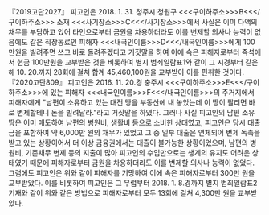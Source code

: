 『2019고단2027』
피고인은 2018. 1. 31. 청주시 청원구 <<<구이하주소>>>B<<</구이하주소>>> 소재 <<<사기장소>>>C<<</사기장소>>>에서 사실은 이미 다액의 채무를 부담하고 있어 타인으로부터 금원을 차용하더라도 이를 변제할 의사나 능력이 없음에도 같은 직장동료인 피해자 <<<내국인이름>>>D<<</내국인이름>>>에게 100만원을 빌려주면 쓰고 바로 돌려주겠다고 거짓말을 하여 이에 속은 피해자로부터 즉석에서 현금 100만원을 교부받은 것을 비롯하여 별지 범죄일람표1와 같이 그 시경부터 같은 해 10. 20.까지 28회에 걸쳐 합계 45,460,100원을 교부받아 이를 편취한 것이다.
『2020고단809』
피고인은 2016. 11. 20.경 충주시 <<<구이하주소>>>E<<</구이하주소>>>에 있는 피해자 <<<내국인이름>>>F<<</내국인이름>>>의 주거지에서 피해자에게 "남편이 소유하고 있는 대전 땅을 부동산에 내 놓았는데 이 땅이 팔리면 바로 변제할테니 돈을 빌려달라."라고 거짓말을 하였다.
그러나 사실 피고인의 남편 소유 땅은 이미 매도하여 남편의 병원비, 생활비 등으로 소비한 상태였고, 피고인은 당시 대출금을 포함하여 약 6,000만 원의 채무가 있었고 그 중 일부 대출은 연체되어 변제 독촉을 받고 있는 상황이어서 더 이상 금융권에서는 대출이 불가능한 상황이었으며, 남편의 병원비, 기존채무 변제 등의 지출이 많아 피고인의 수입만으로는 생계의 유지도 어려운 상태였기 때문에 피해자로부터 금원을 차용하더라도 이를 변제할 의사나 능력이 없었다.
그럼에도 피고인은 위와 같이 피해자를 기망하여 이에 속은 피해자로부터 300만 원을 교부받았다.
이를 비롯하여 피고인은 그 무럽부터 2018. 1. 8.경까지 별지 범죄일람표2 기재와 같이 위와 같은 방법으로 피해자로부터 모두 13회에 걸쳐 4,300만 원을 교부받았다.